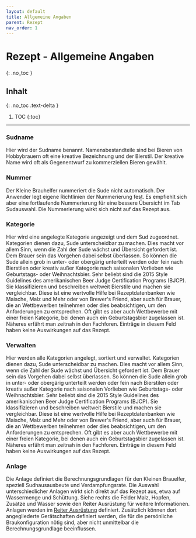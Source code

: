 ```yaml
---
layout: default
title: Allgemeine Angaben
parent: Rezept
nav_order: 1
---
```


# Rezept - Allgemeine Angaben
{: .no_toc }

## Inhalt
{: .no_toc .text-delta }

1. TOC
{:toc}

---

### Sudname
Hier wird der Sudname benannt.
Namensbestandteile sind bei Bieren von Hobbybrauern oft eine kreative Bezeichnung und der Bierstil. Der kreative Name wird oft als Gegenentwurf zu kommerziellen Bieren gewählt.

### Nummer
Der Kleine Brauhelfer nummeriert die Sude nicht automatisch.
Der Anwender legt eigene Richtlinien der Nummerierung fest. Es empfiehlt sich aber eine fortlaufende Nummerierung für eine bessere Übersicht im Tab Sudauswahl.
Die Nummerierung wirkt sich nicht auf das Rezept aus.

### Kategorie
Hier wird eine angelegte Kategorie angezeigt und dem Sud zugeordnet.
Kategorien dienen dazu, Sude unterscheidbar zu machen. Dies macht vor allem Sinn, wenn die Zahl der Sude wächst und Übersicht gefordert ist.
Dem Brauer sein das Vorgehen dabei selbst überlassen. So können die Sude allein grob in unter- oder obergärig unterteilt werden oder fein nach Bierstilen oder kreativ außer Kategorie nach saisonalen Vorlieben wie Geburtstags- oder Weihnachtsbier.
Sehr beliebt sind die 2015 Style Guidelines des amerikanischen Beer Judge Certification Programs (BJCP). Sie klassifizieren und beschreiben weltweit Bierstile und machen sie vergleichbar. Diese ist eine wertvolle Hilfe bei Rezeptdatenbanken wie Maische, Malz und Mehr oder von Brewer's Friend, aber auch für Brauer, die an Wettbewerben teilnehmen oder dies beabsichtigen, um den Anforderungen zu entsprechen. Oft gibt es aber auch Wettbewerbe mit einer freien Kategorie, bei denen auch ein Geburtstagsbier zugelassen ist. Näheres erfährt man zeitnah in den Fachforen.
Einträge in diesem Feld haben keine Auswirkungen auf das Rezept.

### Verwalten
Hier werden alle Kategorien angelegt, sortiert und verwaltet.
Kategorien dienen dazu, Sude unterscheidbar zu machen. Dies macht vor allem Sinn, wenn die Zahl der Sude wächst und Übersicht gefordert ist.
Dem Brauer sein das Vorgehen dabei selbst überlassen. So können die Sude allein grob in unter- oder obergärig unterteilt werden oder fein nach Bierstilen oder kreativ außer Kategorie nach saisonalen Vorlieben wie Geburtstags- oder Weihnachtsbier.
Sehr beliebt sind die 2015 Style Guidelines des amerikanischen Beer Judge Certification Programs (BJCP). Sie klassifizieren und beschreiben weltweit Bierstile und machen sie vergleichbar. Diese ist eine wertvolle Hilfe bei Rezeptdatenbanken wie Maische, Malz und Mehr oder von Brewer's Friend, aber auch für Brauer, die an Wettbewerben teilnehmen oder dies beabsichtigen, um den Anforderungen zu entsprechen. Oft gibt es aber auch Wettbewerbe mit einer freien Kategorie, bei denen auch ein Geburtstagsbier zugelassen ist. Näheres erfährt man zeitnah in den Fachforen.
Einträge in diesem Feld haben keine Auswirkungen auf das Rezept.

### Anlage
Die Anlage definiert die Berechnungsgrundlagen für den Kleinen Brauelfer, speziell Sudhausausbeute und Verdampfungsrate. Die Auswahl unterschiedlicher Anlagen wirkt sich direkt auf das Rezept aus, etwa auf Wassermenge und Schüttung.
Siehe rechts die Felder Malz, Hopfen, Zusätze und Wasser sowie den Reiter Ausrüstung für weitere Informationen.
Anlagen werden im [Reiter Ausrüstung](/kbh-glossar/Ausrüstung/) definiert. Zusätzlich können dort angegliederte Gerätschaften definiert werden, die für die persönliche Braukonfiguration nötig sind, aber nicht unmittelbar die Berechnungsgrundlage beeinflussen.

